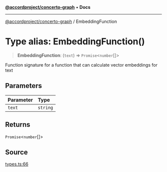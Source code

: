 [**@accordproject/concerto-graph**](../README.md) • **Docs**

***

[@accordproject/concerto-graph](../README.md) / EmbeddingFunction

# Type alias: EmbeddingFunction()

> **EmbeddingFunction**: (`text`) => `Promise`\<`number`[]\>

Function signature for a function that can calculate
vector embeddings for text

## Parameters

| Parameter | Type |
| :------ | :------ |
| `text` | `string` |

## Returns

`Promise`\<`number`[]\>

## Source

[types.ts:66](https://github.com/accordproject/lab-concerto-graph/blob/8e78133b0c3a8cb9cb393d291d79fc66c6e6c373/src/types.ts#L66)
